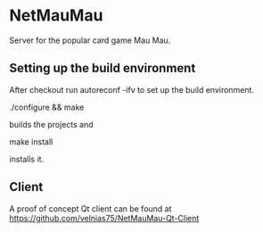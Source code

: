 NetMauMau
=========

Server for the popular card game Mau Mau.

Setting up the build environment
--------------------------------

After checkout run autoreconf -ifv to set up the build environment.

./configure && make

builds the projects and

make install

installs it.

Client
------

A proof of concept Qt client can be found at https://github.com/velnias75/NetMauMau-Qt-Client

